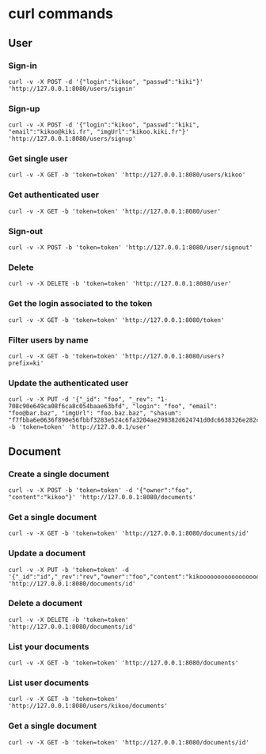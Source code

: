 # curl commands

## User

### Sign-in

	curl -v -X POST -d '{"login":"kikoo", "passwd":"kiki"}' 'http://127.0.0.1:8080/users/signin'

### Sign-up

	curl -v -X POST -d '{"login":"kikoo", "passwd":"kiki", "email":"kikoo@kiki.fr", "imgUrl":"kikoo.kiki.fr"}' 'http://127.0.0.1:8080/users/signup'

### Get single user

	curl -v -X GET -b 'token=token' 'http://127.0.0.1:8080/users/kikoo'

### Get authenticated user

	curl -v -X GET -b 'token=token' 'http://127.0.0.1:8080/user'

### Sign-out

	curl -v -X POST -b 'token=token' 'http://127.0.0.1:8080/user/signout'

### Delete

	curl -v -X DELETE -b 'token=token' 'http://127.0.0.1:8080/user'

### Get the login associated to the token

	curl -v -X GET -b 'token=token' 'http://127.0.0.1:8080/token'

### Filter users by name

	curl -v -X GET -b 'token=token' 'http://127.0.0.1:8080/users?prefix=ki'

### Update the authenticated user

	curl -v -X PUT -d '{"_id": "foo", "_rev": "1-708c90e649ca08f6ca8c054baae63bfd", "login": "foo", "email": "foo@bar.baz", "imgUrl": "foo.baz.baz", "shasum": "f7fbba6e0636f890e56fbbf3283e524c6fa3204ae298382d624741d0dc6638326e282c41be5e4254d8820772c5518a2c5a8c0c7f7eda19594a7eb539453e1ed7"}' -b 'token=token' 'http://127.0.0.1/user'

## Document

### Create a single document

	curl -v -X POST -b 'token=token' -d '{"owner":"foo", "content":"kikoo"}' 'http://127.0.0.1:8080/documents'

### Get a single document

	curl -v -X GET -b 'token=token' 'http://127.0.0.1:8080/documents/id'

### Update a document

	curl -v -X PUT -b 'token=token' -d '{"_id":"id","_rev":"rev","owner":"foo","content":"kikooooooooooooooooooooooooooooooooo"}' 'http://127.0.0.1:8080/documents/id'

### Delete a document

	curl -v -X DELETE -b 'token=token' 'http://127.0.0.1:8080/documents/id'

### List your documents

	curl -v -X GET -b 'token=token' 'http://127.0.0.1:8080/documents'

### List user documents

	curl -v -X GET -b 'token=token' 'http://127.0.0.1:8080/users/kikoo/documents'

### Get a single document

	curl -v -X GET -b 'token=token' 'http://127.0.0.1:8080/documents/id'
